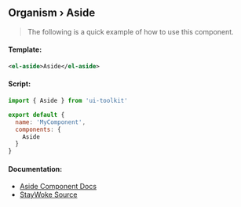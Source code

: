 Organism › Aside
---
> The following is a quick example of how to use this component.


#### Template:

```xml
<el-aside>Aside</el-aside>
```


#### Script:
```js
import { Aside } from 'ui-toolkit'

export default {
  name: 'MyComponent',
  components: {
    Aside
  }
}
```


#### Documentation:

* [Aside Component Docs](https://element.eleme.io/#/en-US/component/container)
* [StayWoke Source](https://github.com/staywoke/ui-toolkit/tree/master/src/components/organisms/aside)
